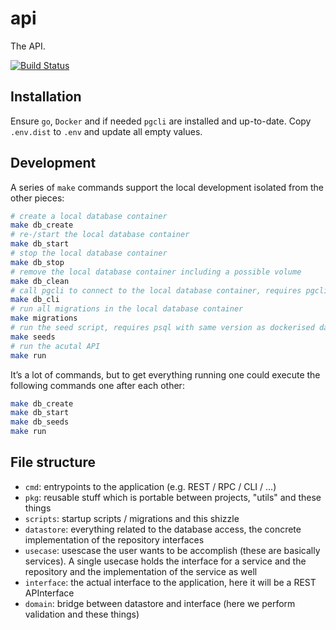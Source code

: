 # api

The API.

[![Build Status](https://travis-ci.com/der-nackte-halloumi/api.svg?branch=master)](https://travis-ci.com/der-nackte-halloumi/api)

## Installation

Ensure `go`, `Docker` and if needed `pgcli` are installed and up-to-date. Copy `.env.dist` to `.env` and update all empty values.

## Development

A series of `make` commands support the local development isolated from the other pieces:

```sh
# create a local database container
make db_create
# re-/start the local database container
make db_start
# stop the local database container
make db_stop
# remove the local database container including a possible volume
make db_clean
# call pgcli to connect to the local database container, requires pgcli to be in path
make db_cli
# run all migrations in the local database container
make migrations
# run the seed script, requires psql with same version as dockerised database in path
make seeds
# run the acutal API
make run
```

It’s a lot of commands, but to get everything running one could execute the following commands one after each other:

```sh
make db_create
make db_start
make db_seeds
make run
```

## File structure

- `cmd`: entrypoints to the application (e.g. REST / RPC / CLI / ...)
- `pkg`: reusable stuff which is portable between projects, "utils" and these things
- `scripts`: startup scripts / migrations and this shizzle
- `datastore`: everything related to the database access, the concrete implementation of the repository interfaces
- `usecase`: usescase the user wants to be accomplish (these are basically services). A single usecase holds the interface for a service and the repository and the implementation of the service as well
- `interface`: the actual interface to the application, here it will be a REST APInterface
- `domain`: bridge between datastore and interface (here we perform validation and these things)
